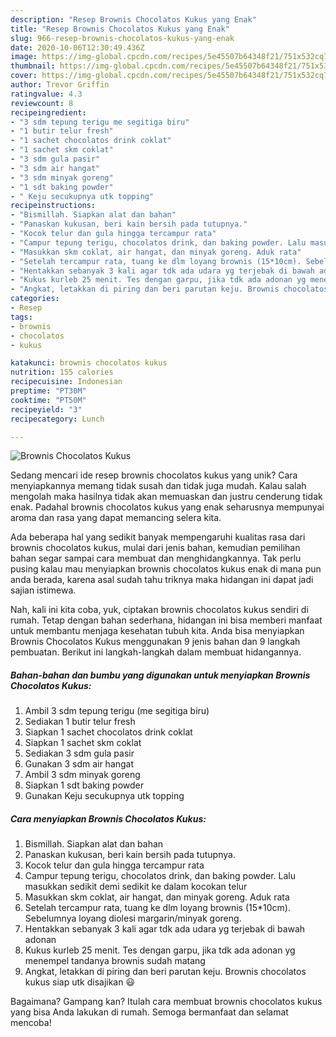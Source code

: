 ```yaml
---
description: "Resep Brownis Chocolatos Kukus yang Enak"
title: "Resep Brownis Chocolatos Kukus yang Enak"
slug: 966-resep-brownis-chocolatos-kukus-yang-enak
date: 2020-10-06T12:30:49.436Z
image: https://img-global.cpcdn.com/recipes/5e45507b64348f21/751x532cq70/brownis-chocolatos-kukus-foto-resep-utama.jpg
thumbnail: https://img-global.cpcdn.com/recipes/5e45507b64348f21/751x532cq70/brownis-chocolatos-kukus-foto-resep-utama.jpg
cover: https://img-global.cpcdn.com/recipes/5e45507b64348f21/751x532cq70/brownis-chocolatos-kukus-foto-resep-utama.jpg
author: Trevor Griffin
ratingvalue: 4.3
reviewcount: 8
recipeingredient:
- "3 sdm tepung terigu me segitiga biru"
- "1 butir telur fresh"
- "1 sachet chocolatos drink coklat"
- "1 sachet skm coklat"
- "3 sdm gula pasir"
- "3 sdm air hangat"
- "3 sdm minyak goreng"
- "1 sdt baking powder"
- " Keju secukupnya utk topping"
recipeinstructions:
- "Bismillah. Siapkan alat dan bahan"
- "Panaskan kukusan, beri kain bersih pada tutupnya."
- "Kocok telur dan gula hingga tercampur rata"
- "Campur tepung terigu, chocolatos drink, dan baking powder. Lalu masukkan sedikit demi sedikit ke dalam kocokan telur"
- "Masukkan skm coklat, air hangat, dan minyak goreng. Aduk rata"
- "Setelah tercampur rata, tuang ke dlm loyang brownis (15*10cm). Sebelumnya loyang diolesi margarin/minyak goreng."
- "Hentakkan sebanyak 3 kali agar tdk ada udara yg terjebak di bawah adonan"
- "Kukus kurleb 25 menit. Tes dengan garpu, jika tdk ada adonan yg menempel tandanya brownis sudah matang"
- "Angkat, letakkan di piring dan beri parutan keju. Brownis chocolatos kukus siap utk disajikan 😃"
categories:
- Resep
tags:
- brownis
- chocolatos
- kukus

katakunci: brownis chocolatos kukus 
nutrition: 155 calories
recipecuisine: Indonesian
preptime: "PT30M"
cooktime: "PT50M"
recipeyield: "3"
recipecategory: Lunch

---
```



![Brownis Chocolatos Kukus](https://img-global.cpcdn.com/recipes/5e45507b64348f21/751x532cq70/brownis-chocolatos-kukus-foto-resep-utama.jpg)

Sedang mencari ide resep brownis chocolatos kukus yang unik? Cara menyiapkannya memang tidak susah dan tidak juga mudah. Kalau salah mengolah maka hasilnya tidak akan memuaskan dan justru cenderung tidak enak. Padahal brownis chocolatos kukus yang enak seharusnya mempunyai aroma dan rasa yang dapat memancing selera kita.



Ada beberapa hal yang sedikit banyak mempengaruhi kualitas rasa dari brownis chocolatos kukus, mulai dari jenis bahan, kemudian pemilihan bahan segar sampai cara membuat dan menghidangkannya. Tak perlu pusing kalau mau menyiapkan brownis chocolatos kukus enak di mana pun anda berada, karena asal sudah tahu triknya maka hidangan ini dapat jadi sajian istimewa.


Nah, kali ini kita coba, yuk, ciptakan brownis chocolatos kukus sendiri di rumah. Tetap dengan bahan sederhana, hidangan ini bisa memberi manfaat untuk membantu menjaga kesehatan tubuh kita. Anda bisa menyiapkan Brownis Chocolatos Kukus menggunakan 9 jenis bahan dan 9 langkah pembuatan. Berikut ini langkah-langkah dalam membuat hidangannya.

<!--inarticleads1-->

##### Bahan-bahan dan bumbu yang digunakan untuk menyiapkan Brownis Chocolatos Kukus:

1. Ambil 3 sdm tepung terigu (me segitiga biru)
1. Sediakan 1 butir telur fresh
1. Siapkan 1 sachet chocolatos drink coklat
1. Siapkan 1 sachet skm coklat
1. Sediakan 3 sdm gula pasir
1. Gunakan 3 sdm air hangat
1. Ambil 3 sdm minyak goreng
1. Siapkan 1 sdt baking powder
1. Gunakan  Keju secukupnya utk topping




<!--inarticleads2-->

##### Cara menyiapkan Brownis Chocolatos Kukus:

1. Bismillah. Siapkan alat dan bahan
1. Panaskan kukusan, beri kain bersih pada tutupnya.
1. Kocok telur dan gula hingga tercampur rata
1. Campur tepung terigu, chocolatos drink, dan baking powder. Lalu masukkan sedikit demi sedikit ke dalam kocokan telur
1. Masukkan skm coklat, air hangat, dan minyak goreng. Aduk rata
1. Setelah tercampur rata, tuang ke dlm loyang brownis (15*10cm). Sebelumnya loyang diolesi margarin/minyak goreng.
1. Hentakkan sebanyak 3 kali agar tdk ada udara yg terjebak di bawah adonan
1. Kukus kurleb 25 menit. Tes dengan garpu, jika tdk ada adonan yg menempel tandanya brownis sudah matang
1. Angkat, letakkan di piring dan beri parutan keju. Brownis chocolatos kukus siap utk disajikan 😃




Bagaimana? Gampang kan? Itulah cara membuat brownis chocolatos kukus yang bisa Anda lakukan di rumah. Semoga bermanfaat dan selamat mencoba!
